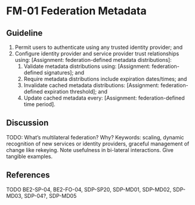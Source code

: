 # FM-01 Federation Metadata

## Guideline

1. Permit users to authenticate using any trusted identity provider;
   and
2. Configure identity provider and service provider trust
   relationships using: [Assignment: federation-defined metadata
   distributions]:
    1. Validate metadata distributions using: [Assignment:
       federation-defined signatures]; and
    2. Require metadata distributions include expiration dates/times;
       and
    3. Invalidate cached metadata distributions: [Assignment:
       federation-defined expiration threshold]; and
    4. Update cached metadata every: [Assignment: federation-defined
       time period].

## Discussion

TODO: What’s multilateral federation?  Why?  Keywords: scaling,
dynamic recognition of new services or identity providers, graceful
management of change like rekeying.  Note usefulness in bi-lateral
interactions.  Give tangible examples.

## References

TODO BE2-SP-04, BE2-FO-04, SDP-SP20, SDP-MD01, SDP-MD02, SDP-MD03,
SDP-04?, SDP-MD05
